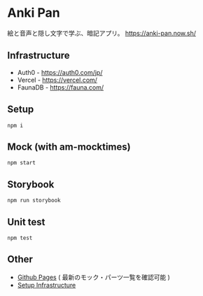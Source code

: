 # Anki Pan

絵と音声と隠し文字で学ぶ、暗記アプリ。 https://anki-pan.now.sh/

## Infrastructure

* Auth0 - https://auth0.com/jp/
* Vercel - https://vercel.com/
* FaunaDB - https://fauna.com/

##  Setup

```shell
npm i
```

## Mock (with am-mocktimes)

```shell
npm start
```

## Storybook

```shell
npm run storybook
```

## Unit test

```shell
npm test
```

## Other

* [Github Pages](https://ampcpmgp.github.io/anki-pan/) ( 最新のモック・パーツ一覧を確認可能 )
* [Setup Infrastructure](./docs/setup-services.md)
